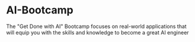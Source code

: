 # AI-Bootcamp
The "Get Done with AI" Bootcamp focuses on real-world applications that will equip you with the skills and knowledge to become a great AI engineer
